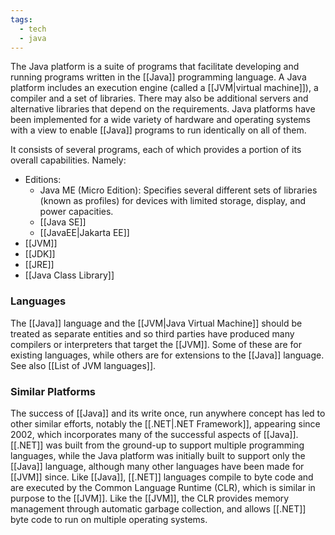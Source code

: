 ```yaml
---
tags:
  - tech
  - java
---
```

The Java platform is a suite of programs that facilitate developing and running programs written in the [[Java]] programming language.
A Java platform includes an execution engine (called a [[JVM|virtual machine]]), a compiler and a set of libraries.
There may also be additional servers and alternative libraries that depend on the requirements.
Java platforms have been implemented for a wide variety of hardware and operating systems with a view to enable [[Java]] programs to run identically on all of them.

It consists of several programs, each of which provides a portion of its overall capabilities.
Namely:
- Editions:
	- Java ME (Micro Edition): Specifies several different sets of libraries (known as profiles) for devices with limited storage, display, and power capacities.
	- [[Java SE]]
	- [[JavaEE|Jakarta EE]]
- [[JVM]]
- [[JDK]]
- [[JRE]]
- [[Java Class Library]]
### Languages
The [[Java]] language and the [[JVM|Java Virtual Machine]] should be treated as separate entities and so third parties have produced many compilers or interpreters that target the [[JVM]]. 
Some of these are for existing languages, while others are for extensions to the [[Java]] language. 
See also [[List of JVM languages]].

### Similar Platforms
The success of [[Java]] and its write once, run anywhere concept has led to other similar efforts, notably the [[.NET|.NET Framework]], appearing since 2002, which incorporates many of the successful aspects of [[Java]].
[[.NET]] was built from the ground-up to support multiple programming languages, while the Java platform was initially built to support only the [[Java]] language, although many other languages have been made for [[JVM]] since.
Like [[Java]], [[.NET]] languages compile to byte code and are executed by the Common Language Runtime (CLR), which is similar in purpose to the [[JVM]].
Like the [[JVM]], the CLR provides memory management through automatic garbage collection, and allows [[.NET]] byte code to run on multiple operating systems.
